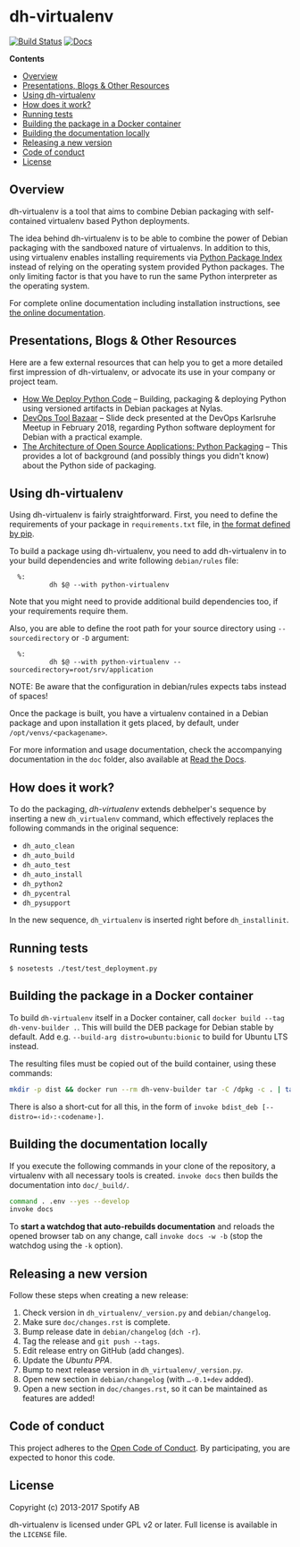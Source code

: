 # dh-virtualenv

[![Build Status](https://travis-ci.org/spotify/dh-virtualenv.png)](https://travis-ci.org/spotify/dh-virtualenv)
[![Docs](https://readthedocs.org/projects/dh-virtualenv/badge/)](http://dh-virtualenv.readthedocs.io/en/latest/)

**Contents**

  * [Overview](#overview)
  * [Presentations, Blogs & Other Resources](#presentations-blogs--other-resources)
  * [Using dh-virtualenv](#using-dh-virtualenv)
  * [How does it work?](#how-does-it-work)
  * [Running tests](#running-tests)
  * [Building the package in a Docker container](#building-the-package-in-a-docker-container)
  * [Building the documentation locally](#building-the-documentation-locally)
  * [Releasing a new version](#releasing-a-new-version)
  * [Code of conduct](#code-of-conduct)
  * [License](#license)


## Overview

dh-virtualenv is a tool that aims to combine Debian packaging with
self-contained virtualenv based Python deployments.

The idea behind dh-virtualenv is to be able to combine the power of
Debian packaging with the sandboxed nature of virtualenvs. In addition
to this, using virtualenv enables installing requirements via
[Python Package Index](https://pypi.org) instead of relying on
the operating system provided Python packages. The only limiting
factor is that you have to run the same Python interpreter as the
operating system.

For complete online documentation including installation instructions, see
[the online documentation](https://dh-virtualenv.readthedocs.io/en/latest/).


## Presentations, Blogs & Other Resources

Here are a few external resources that can help you
to get a more detailed first impression of dh-virtualenv,
or advocate its use in your company or project team.

* [How We Deploy Python Code](https://www.nylas.com/blog/packaging-deploying-python/)
  – Building, packaging & deploying Python using versioned artifacts in Debian packages at Nylas.
* [DevOps Tool Bazaar](https://speakerdeck.com/jhermann/devops-karlsruhe-meetup-2018-02-20)
  – Slide deck presented at the DevOps Karlsruhe Meetup in February 2018, regarding Python software deployment for Debian with a practical example.
* [The Architecture of Open Source Applications: Python Packaging](http://aosabook.org/en/packaging.html)
  – This provides a lot of background (and possibly things you didn't know) about the Python side of packaging.


## Using dh-virtualenv

Using dh-virtualenv is fairly straightforward. First, you need to
define the requirements of your package in `requirements.txt` file, in
[the format defined by pip](https://pip.pypa.io/en/latest/user_guide.html#requirements-files).

To build a package using dh-virtualenv, you need to add dh-virtualenv
in to your build dependencies and write following `debian/rules` file:

      %:
              dh $@ --with python-virtualenv

Note that you might need to provide
additional build dependencies too, if your requirements require them.

Also, you are able to define the root path for your source directory using
`--sourcedirectory` or `-D` argument:

      %:
              dh $@ --with python-virtualenv --sourcedirectory=root/srv/application

NOTE: Be aware that the configuration in debian/rules expects tabs instead of spaces!

Once the package is built, you have a virtualenv contained in a Debian
package and upon installation it gets placed, by default, under
`/opt/venvs/<packagename>`.

For more information and usage documentation, check the accompanying
documentation in the `doc` folder, also available at
[Read the Docs](https://dh-virtualenv.readthedocs.io/en/latest/).


## How does it work?

To do the packaging, *dh-virtualenv* extends debhelper's sequence by
inserting a new `dh_virtualenv` command, which effectively replaces
the following commands in the original sequence:

* `dh_auto_clean`
* `dh_auto_build`
* `dh_auto_test`
* `dh_auto_install`
* `dh_python2`
* `dh_pycentral`
* `dh_pysupport`

In the new sequence, `dh_virtualenv` is inserted right before `dh_installinit`.


## Running tests

    $ nosetests ./test/test_deployment.py


## Building the package in a Docker container

To build ``dh-virtualenv`` itself in a Docker container, call ``docker build --tag dh-venv-builder .``.
This will build the DEB package for Debian stable by default.
Add e.g. ``--build-arg distro=ubuntu:bionic`` to build for Ubuntu LTS instead.

The resulting files must be copied out of the build container, using these commands:

```sh
mkdir -p dist && docker run --rm dh-venv-builder tar -C /dpkg -c . | tar -C dist -xv
```

There is also a short-cut for all this, in the form of ``invoke bdist_deb [--distro=‹id›:‹codename›]``.


## Building the documentation locally

If you execute the following commands in your clone of the repository,
a virtualenv with all necessary tools is created.
``invoke docs`` then builds the documentation into ``doc/_build/``.

```sh
command . .env --yes --develop
invoke docs
```

To **start a watchdog that auto-rebuilds documentation** and reloads the opened browser tab on any change,
call ``invoke docs -w -b`` (stop the watchdog using the ``-k`` option).


## Releasing a new version

Follow these steps when creating a new release:

1. Check version in `dh_virtualenv/_version.py` and `debian/changelog`.
1. Make sure `doc/changes.rst` is complete.
1. Bump release date in `debian/changelog` (`dch -r`).
1. Tag the release and `git push --tags`.
1. Edit release entry on GitHub (add changes).
1. Update the *Ubuntu PPA*.
1. Bump to next release version in `dh_virtualenv/_version.py`.
1. Open new section in `debian/changelog` (with `…-0.1+dev` added).
1. Open a new section in `doc/changes.rst`, so it can be maintained as features are added!


## Code of conduct

This project adheres to the [Open Code of Conduct][code-of-conduct].
By participating, you are expected to honor this code.


## License

Copyright (c) 2013-2017 Spotify AB

dh-virtualenv is licensed under GPL v2 or later. Full license is
available in the `LICENSE` file.

[code-of-conduct]: https://github.com/spotify/code-of-conduct/blob/master/code-of-conduct.md

